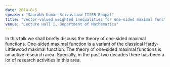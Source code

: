 ```yaml
---
date: 2014-8-5
speaker: "Saurabh Kumar Srivastava IISER Bhopal"
title: "Vector-valued weighted inequalities for one-sided maximal functions"
venue: "Lecture Hall I, Department of Mathematics"
---
```

In this talk we shall briefly discuss the theory of one-sided
maximal functions. One-sided maximal function is a variant of the
classical Hardy-Littlewood maximal function. The theory of one-sided
maximal functions is an active research area. Specially, in the past two
decades there has been a lot of research activities in this area.
